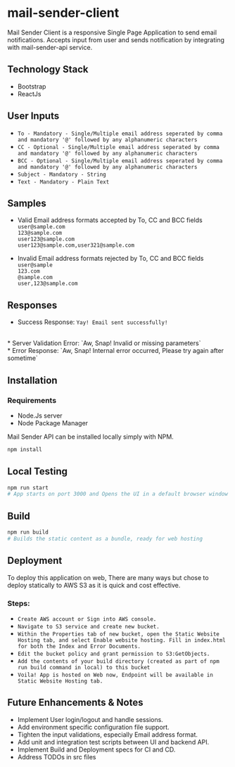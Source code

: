 # mail-sender-client

Mail Sender Client is a responsive Single Page Application to send email notifications. 
Accepts input from user and sends notification by integrating with mail-sender-api service.

## Technology Stack
* Bootstrap
* ReactJs

## User Inputs
* `To - Mandatory - Single/Multiple email address seperated by comma and mandatory '@' followed by any alphanumeric characters`
* `CC - Optional - Single/Multiple email address seperated by comma and mandatory '@' followed by any alphanumeric characters`
* `BCC - Optional - Single/Multiple email address seperated by comma and mandatory '@' followed by any alphanumeric characters`
* `Subject - Mandatory - String`
* `Text - Mandatory - Plain Text`

## Samples
* Valid Email address formats accepted by To, CC and BCC fields<br />
`user@sample.com`<br />
`123@sample.com`<br />
`user123@sample.com`<br />
`user123@sample.com,user321@sample.com`<br />

* Invalid Email address formats rejected by To, CC and BCC fields<br />
`user@sample`<br />
`123.com`<br />
`@sample.com`<br />
`user,123@sample.com`<br />

## Responses
* Success Response: `Yay! Email sent successfully!`
<br />
* Server Validation Error: `Aw, Snap! Invalid or missing parameters`
<br />
* Error Response: `Aw, Snap! Internal error occurred, Please try again after sometime`

## Installation
### Requirements
* Node.Js server
* Node Package Manager

Mail Sender API can be installed locally simply with NPM.
```bash
npm install
```

## Local Testing
```bash
npm run start
# App starts on port 3000 and Opens the UI in a default browser window for local testing
```

## Build
```bash
npm run build
# Builds the static content as a bundle, ready for web hosting
```

## Deployment
To deploy this application on web, There are many ways but chose to deploy statically to AWS S3 as it is quick and cost effective.

### Steps:
* `Create AWS account or Sign into AWS console.`
* `Navigate to S3 service and create new bucket.`
* `Within the Properties tab of new bucket, open the Static Website Hosting tab, and select Enable website hosting. Fill in index.html for both the Index and Error Documents.`
* `Edit the bucket policy and grant permission to S3:GetObjects.`
* `Add the contents of your build directory (created as part of npm run build command in local) to this bucket`
* `Voila! App is hosted on Web now, Endpoint will be available in Static Website Hosting tab.`

## Future Enhancements & Notes
* Implement User login/logout and handle sessions.
* Add environment specific configuration file support.
* Tighten the input validations, especially Email address format.
* Add unit and integration test scripts between UI and backend API.
* Implement Build and Deployment specs for CI and CD.
* Address TODOs in src files
